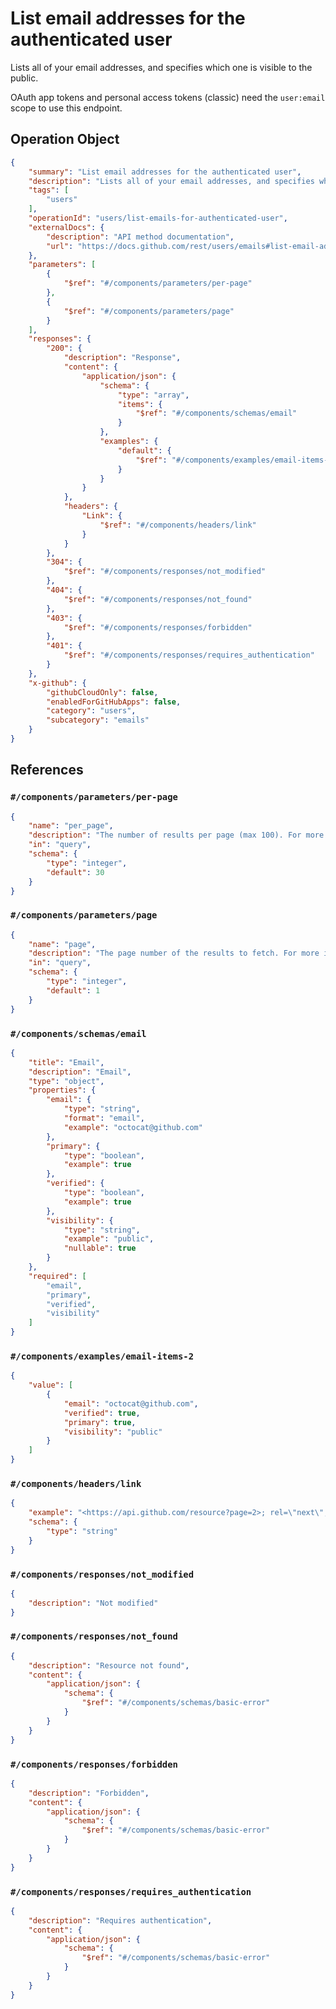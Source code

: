 # List email addresses for the authenticated user

Lists all of your email addresses, and specifies which one is visible
to the public.

OAuth app tokens and personal access tokens (classic) need the `user:email` scope to use this endpoint.

## Operation Object

```json
{
    "summary": "List email addresses for the authenticated user",
    "description": "Lists all of your email addresses, and specifies which one is visible\nto the public.\n\nOAuth app tokens and personal access tokens (classic) need the `user:email` scope to use this endpoint.",
    "tags": [
        "users"
    ],
    "operationId": "users/list-emails-for-authenticated-user",
    "externalDocs": {
        "description": "API method documentation",
        "url": "https://docs.github.com/rest/users/emails#list-email-addresses-for-the-authenticated-user"
    },
    "parameters": [
        {
            "$ref": "#/components/parameters/per-page"
        },
        {
            "$ref": "#/components/parameters/page"
        }
    ],
    "responses": {
        "200": {
            "description": "Response",
            "content": {
                "application/json": {
                    "schema": {
                        "type": "array",
                        "items": {
                            "$ref": "#/components/schemas/email"
                        }
                    },
                    "examples": {
                        "default": {
                            "$ref": "#/components/examples/email-items-2"
                        }
                    }
                }
            },
            "headers": {
                "Link": {
                    "$ref": "#/components/headers/link"
                }
            }
        },
        "304": {
            "$ref": "#/components/responses/not_modified"
        },
        "404": {
            "$ref": "#/components/responses/not_found"
        },
        "403": {
            "$ref": "#/components/responses/forbidden"
        },
        "401": {
            "$ref": "#/components/responses/requires_authentication"
        }
    },
    "x-github": {
        "githubCloudOnly": false,
        "enabledForGitHubApps": false,
        "category": "users",
        "subcategory": "emails"
    }
}
```

## References

### `#/components/parameters/per-page`

```json
{
    "name": "per_page",
    "description": "The number of results per page (max 100). For more information, see \"[Using pagination in the REST API](https://docs.github.com/rest/using-the-rest-api/using-pagination-in-the-rest-api).\"",
    "in": "query",
    "schema": {
        "type": "integer",
        "default": 30
    }
}
```

### `#/components/parameters/page`

```json
{
    "name": "page",
    "description": "The page number of the results to fetch. For more information, see \"[Using pagination in the REST API](https://docs.github.com/rest/using-the-rest-api/using-pagination-in-the-rest-api).\"",
    "in": "query",
    "schema": {
        "type": "integer",
        "default": 1
    }
}
```

### `#/components/schemas/email`

```json
{
    "title": "Email",
    "description": "Email",
    "type": "object",
    "properties": {
        "email": {
            "type": "string",
            "format": "email",
            "example": "octocat@github.com"
        },
        "primary": {
            "type": "boolean",
            "example": true
        },
        "verified": {
            "type": "boolean",
            "example": true
        },
        "visibility": {
            "type": "string",
            "example": "public",
            "nullable": true
        }
    },
    "required": [
        "email",
        "primary",
        "verified",
        "visibility"
    ]
}
```

### `#/components/examples/email-items-2`

```json
{
    "value": [
        {
            "email": "octocat@github.com",
            "verified": true,
            "primary": true,
            "visibility": "public"
        }
    ]
}
```

### `#/components/headers/link`

```json
{
    "example": "<https://api.github.com/resource?page=2>; rel=\"next\", <https://api.github.com/resource?page=5>; rel=\"last\"",
    "schema": {
        "type": "string"
    }
}
```

### `#/components/responses/not_modified`

```json
{
    "description": "Not modified"
}
```

### `#/components/responses/not_found`

```json
{
    "description": "Resource not found",
    "content": {
        "application/json": {
            "schema": {
                "$ref": "#/components/schemas/basic-error"
            }
        }
    }
}
```

### `#/components/responses/forbidden`

```json
{
    "description": "Forbidden",
    "content": {
        "application/json": {
            "schema": {
                "$ref": "#/components/schemas/basic-error"
            }
        }
    }
}
```

### `#/components/responses/requires_authentication`

```json
{
    "description": "Requires authentication",
    "content": {
        "application/json": {
            "schema": {
                "$ref": "#/components/schemas/basic-error"
            }
        }
    }
}
```